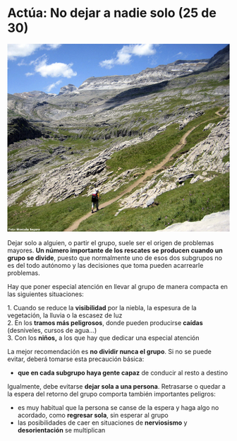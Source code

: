 # **Actúa: No dejar a nadie solo (25 de 30)**

![Actúa: no dejar a nadie solo](img/NO_TE_SEPARES.jpg)

Dejar solo a alguien, o partir el grupo, suele ser el origen de problemas mayores. **Un número importante de los rescates se producen cuando un grupo se divide**, puesto que normalmente uno de esos dos subgrupos no es del todo autónomo y las decisiones que toma pueden acarrearle problemas.

Hay que poner especial atención en llevar al grupo de manera compacta en las siguientes situaciones:  

  
1\. Cuando se reduce la **visibilidad** por la niebla, la espesura de la vegetación, la lluvia o la escasez de luz  
2\. En los **tramos más peligrosos**, donde pueden producirse **caídas** (desniveles, cursos de agua...)  
3\. Con los **niños,** a los que hay que dedicar una especial atención

La mejor recomendación es **no dividir nunca el grupo**. Si no se puede evitar, deberá tomarse esta precaución básica:

*   **que en cada subgrupo haya gente capaz** de conducir al resto a destino

Igualmente, debe evitarse **dejar sola a una persona**. Retrasarse o quedar a la espera del retorno del grupo comporta también importantes peligros:

*   es muy habitual que la persona se canse de la espera y haga algo no acordado, como **regresar sola**, sin esperar al grupo
*   las posibilidades de caer en situaciones de **nerviosismo** y **desorientación** se multiplican

